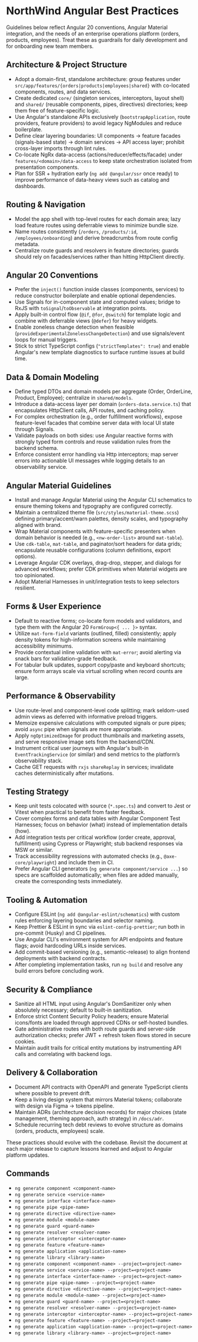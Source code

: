 # NorthWind Angular Best Practices

Guidelines below reflect Angular 20 conventions, Angular Material integration, and the needs of an enterprise operations platform (orders, products, employees). Treat these as guardrails for daily development and for onboarding new team members.

## Architecture & Project Structure

- Adopt a domain-first, standalone architecture: group features under `src/app/features/{orders|products|employees|shared}` with co-located components, routes, and data services.
- Create dedicated `core/` (singleton services, interceptors, layout shell) and `shared/` (reusable components, pipes, directives) directories; keep them free of feature-specific logic.
- Use Angular's standalone APIs exclusively (`bootstrapApplication`, route providers, feature providers) to avoid legacy NgModules and reduce boilerplate.
- Define clear layering boundaries: UI components → feature facades (signals-based state) → domain services → API access layer; prohibit cross-layer imports through lint rules.
- Co-locate NgRx data-access (actions/reducer/effects/facade) under `features/<domain>/data-access` to keep state orchestration isolated from presentation components.
- Plan for SSR + hydration early (`ng add @angular/ssr` once ready) to improve performance of data-heavy views such as catalog and dashboards.

## Routing & Navigation

- Model the app shell with top-level routes for each domain area; lazy load feature routes using deferrable views to minimize bundle size.
- Name routes consistently (`/orders`, `/products/:id`, `/employees/onboarding`) and derive breadcrumbs from route config metadata.
- Centralize route guards and resolvers in feature directories; guards should rely on facades/services rather than hitting HttpClient directly.

## Angular 20 Conventions

- Prefer the `inject()` function inside classes (components, services) to reduce constructor boilerplate and enable optional dependencies.
- Use Signals for in-component state and computed values; bridge to RxJS with `toSignal`/`toObservable` at integration points.
- Apply built-in control flow (`@if`, `@for`, `@switch`) for template logic and combine with deferrable views (`@defer`) for heavy widgets.
- Enable zoneless change detection when feasible (`provideExperimentalZonelessChangeDetection`) and use signals/event loops for manual triggers.
- Stick to strict TypeScript configs (`"strictTemplates": true`) and enable Angular's new template diagnostics to surface runtime issues at build time.

## Data & Domain Modeling

- Define typed DTOs and domain models per aggregate (Order, OrderLine, Product, Employee); centralize in `shared/models`.
- Introduce a data-access layer per domain (`orders-data.service.ts`) that encapsulates HttpClient calls, API routes, and caching policy.
- For complex orchestration (e.g., order fulfillment workflows), expose feature-level facades that combine server data with local UI state through Signals.
- Validate payloads on both sides: use Angular reactive forms with strongly typed form controls and reuse validation rules from the backend schema.
- Enforce consistent error handling via Http interceptors; map server errors into actionable UI messages while logging details to an observability service.

## Angular Material Guidelines

- Install and manage Angular Material using the Angular CLI schematics to ensure theming tokens and typography are configured correctly.
- Maintain a centralized theme file (`src/styles/material-theme.scss`) defining primary/accent/warn palettes, density scales, and typography aligned with brand.
- Wrap Material components with feature-specific presenters when domain behavior is needed (e.g., `<nw-order-list>` around `mat-table`).
- Use `cdk-table`, `mat-table`, and paginator/sort headers for data grids; encapsulate reusable configurations (column definitions, export options).
- Leverage Angular CDK overlays, drag-drop, stepper, and dialogs for advanced workflows; prefer CDK primitives when Material widgets are too opinionated.
- Adopt Material Harnesses in unit/integration tests to keep selectors resilient.

## Forms & User Experience

- Default to reactive forms; co-locate form models and validators, and type them with the Angular 20 `FormGroup<{ ... }>` syntax.
- Utilize `mat-form-field` variants (outlined, filled) consistently; apply density tokens for high-information screens while maintaining accessibility minimums.
- Provide contextual inline validation with `mat-error`; avoid alerting via snack bars for validation-grade feedback.
- For tabular bulk updates, support copy/paste and keyboard shortcuts; ensure form arrays scale via virtual scrolling when record counts are large.

## Performance & Observability

- Use route-level and component-level code splitting; mark seldom-used admin views as deferred with informative preload triggers.
- Memoize expensive calculations with computed signals or pure pipes; avoid `async` pipe when signals are more appropriate.
- Apply `ngOptimizedImage` for product thumbnails and marketing assets, and serve responsive image sets from the backend/CDN.
- Instrument critical user journeys with Angular's built-in `EventTrackingService` (or similar) and send metrics to the platform’s observability stack.
- Cache GET requests with `rxjs` `shareReplay` in services; invalidate caches deterministically after mutations.

## Testing Strategy

- Keep unit tests colocated with source (`*.spec.ts`) and convert to Jest or Vitest when practical to benefit from faster feedback.
- Cover complex forms and data tables with Angular Component Test Harnesses; focus on behavior (what) instead of implementation details (how).
- Add integration tests per critical workflow (order create, approval, fulfillment) using Cypress or Playwright; stub backend responses via MSW or similar.
- Track accessibility regressions with automated checks (e.g., `@axe-core/playwright`) and include them in CI.
- Prefer Angular CLI generators (`ng generate component/service ...`) so specs are scaffolded automatically; when files are added manually, create the corresponding tests immediately.

## Tooling & Automation

- Configure ESLint (`ng add @angular-eslint/schematics`) with custom rules enforcing layering boundaries and selector naming.
- Keep Prettier & ESLint in sync via `eslint-config-prettier`; run both in pre-commit (Husky) and CI pipelines.
- Use Angular CLI's environment system for API endpoints and feature flags; avoid hardcoding URLs inside services.
- Add commit-based versioning (e.g., semantic-release) to align frontend deployments with backend contracts.
- After completing implementation tasks, run `ng build` and resolve any build errors before concluding work.

## Security & Compliance

- Sanitize all HTML input using Angular's DomSanitizer only when absolutely necessary; default to built-in sanitization.
- Enforce strict Content Security Policy headers; ensure Material icons/fonts are loaded through approved CDNs or self-hosted bundles.
- Gate administrative routes with both route guards and server-side authorization checks; prefer JWT + refresh token flows stored in secure cookies.
- Maintain audit trails for critical entity mutations by instrumenting API calls and correlating with backend logs.

## Delivery & Collaboration

- Document API contracts with OpenAPI and generate TypeScript clients where possible to prevent drift.
- Keep a living design system that mirrors Material tokens; collaborate with design via Figma → tokens pipeline.
- Maintain ADRs (architecture decision records) for major choices (state management, theming approach, auth strategy) in `/docs/adr`.
- Schedule recurring tech debt reviews to evolve structure as domains (orders, products, employees) scale.

These practices should evolve with the codebase. Revisit the document at each major release to capture lessons learned and adjust to Angular platform updates.

## Commands

- `ng generate component <component-name>`
- `ng generate service <service-name>`
- `ng generate interface <interface-name>`
- `ng generate pipe <pipe-name>`
- `ng generate directive <directive-name>`
- `ng generate module <module-name>`
- `ng generate guard <guard-name>`
- `ng generate resolver <resolver-name>`
- `ng generate interceptor <interceptor-name>`
- `ng generate feature <feature-name>`
- `ng generate application <application-name>`
- `ng generate library <library-name>`
- `ng generate component <component-name> --project=<project-name>`
- `ng generate service <service-name> --project=<project-name>`
- `ng generate interface <interface-name> --project=<project-name>`
- `ng generate pipe <pipe-name> --project=<project-name>`
- `ng generate directive <directive-name> --project=<project-name>`
- `ng generate module <module-name> --project=<project-name>`
- `ng generate guard <guard-name> --project=<project-name>`
- `ng generate resolver <resolver-name> --project=<project-name>`
- `ng generate interceptor <interceptor-name> --project=<project-name>`
- `ng generate feature <feature-name> --project=<project-name>`
- `ng generate application <application-name> --project=<project-name>`
- `ng generate library <library-name> --project=<project-name>`

